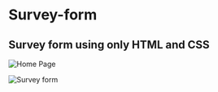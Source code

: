 # Survey-form
## Survey form using only HTML and CSS

![Home Page](Image/homepage.png)

![Survey form](Image/Survey-form.png)
